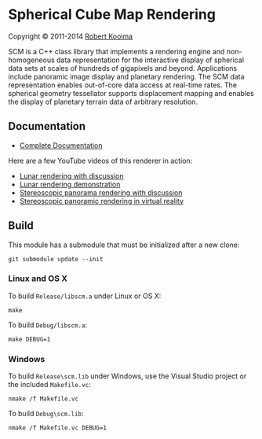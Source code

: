 # Spherical Cube Map Rendering

Copyright &copy; 2011-2014 [Robert Kooima](http://kooima.net)

SCM is a C++ class library that implements a rendering engine and non-homogeneous data representation for the interactive display of spherical data sets at scales of hundreds of gigapixels and beyond. Applications include panoramic image display and planetary rendering. The SCM data representation enables out-of-core data access at real-time rates. The spherical geometry tessellator supports displacement mapping and enables the display of planetary terrain data of arbitrary resolution.

## Documentation

- [Complete Documentation](http://rlk.github.io/scm/)

Here are a few YouTube videos of this renderer in action:

- [Lunar rendering with discussion](http://www.youtube.com/watch?v=OPJDxEkmjJo)
- [Lunar rendering demonstration](http://www.youtube.com/watch?v=Km9_RMPdwR8)
- [Stereoscopic panorama rendering with discussion](http://www.youtube.com/watch?v=5dTpLCXRCfA)
- [Stereoscopic panoramic rendering in virtual reality](http://www.youtube.com/watch?v=0Gi2qZltdtc)

## Build

This module has a submodule that must be initialized after a new clone:

	git submodule update --init

### Linux and OS X

To build `Release/libscm.a` under Linux or OS X:

	make

To build `Debug/libscm.a`:

	make DEBUG=1

### Windows

To build `Release\scm.lib` under Windows, use the Visual Studio project or the included `Makefile.vc`:

	nmake /f Makefile.vc

To build `Debug\scm.lib`:

	nmake /f Makefile.vc DEBUG=1
